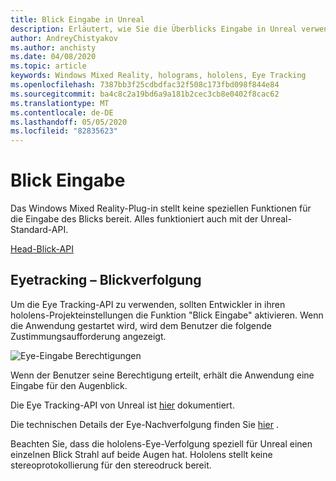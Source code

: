 ```yaml
---
title: Blick Eingabe in Unreal
description: Erläutert, wie Sie die Überblicks Eingabe in Unreal verwenden
author: AndreyChistyakov
ms.author: anchisty
ms.date: 04/08/2020
ms.topic: article
keywords: Windows Mixed Reality, holograms, hololens, Eye Tracking
ms.openlocfilehash: 7387bb3f25cdbdfac32f508c173fbd098f844e84
ms.sourcegitcommit: ba4c8c2a19bd6a9a181b2cec3cb8e0402f8cac62
ms.translationtype: MT
ms.contentlocale: de-DE
ms.lasthandoff: 05/05/2020
ms.locfileid: "82835623"
---
```

# <a name="gaze-input"></a>Blick Eingabe

Das Windows Mixed Reality-Plug-in stellt keine speziellen Funktionen für die Eingabe des Blicks bereit. Alles funktioniert auch mit der Unreal-Standard-API.

[Head-Blick-API](https://docs.unrealengine.com/en-US/BlueprintAPI/Input/HeadMountedDisplay/index.html)

## <a name="eye-tracking"></a>Eyetracking – Blickverfolgung

Um die Eye Tracking-API zu verwenden, sollten Entwickler in ihren hololens-Projekteinstellungen die Funktion "Blick Eingabe" aktivieren. Wenn die Anwendung gestartet wird, wird dem Benutzer die folgende Zustimmungsaufforderung angezeigt.

![Eye-Eingabe Berechtigungen](images/unreal/eye-input-permissions.png)
 
Wenn der Benutzer seine Berechtigung erteilt, erhält die Anwendung eine Eingabe für den Augenblick. 

Die Eye Tracking-API von Unreal ist [hier](https://docs.unrealengine.com/en-US/BlueprintAPI/EyeTracking/index.html) dokumentiert.

Die technischen Details der Eye-Nachverfolgung finden Sie [hier](eye-tracking.md) .

Beachten Sie, dass die hololens-Eye-Verfolgung speziell für Unreal einen einzelnen Blick Strahl auf beide Augen hat. Hololens stellt keine stereoprotokollierung für den stereodruck bereit.
